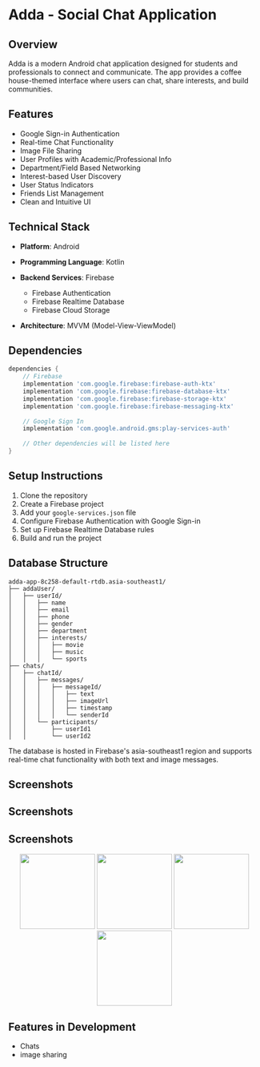 # Adda - Social Chat Application

## Overview
Adda is a modern Android chat application designed for students and professionals to connect and communicate. The app provides a coffee house-themed interface where users can chat, share interests, and build communities.

## Features
- Google Sign-in Authentication
- Real-time Chat Functionality 
- Image File Sharing
- User Profiles with Academic/Professional Info
- Department/Field Based Networking
- Interest-based User Discovery
- User Status Indicators
- Friends List Management
- Clean and Intuitive UI

## Technical Stack
- **Platform**: Android
- **Programming Language**: Kotlin
- **Backend Services**: Firebase
  - Firebase Authentication
  - Firebase Realtime Database
  - Firebase Cloud Storage

- **Architecture**: MVVM (Model-View-ViewModel)

## Dependencies
```gradle
dependencies {
    // Firebase
    implementation 'com.google.firebase:firebase-auth-ktx'
    implementation 'com.google.firebase:firebase-database-ktx'
    implementation 'com.google.firebase:firebase-storage-ktx'
    implementation 'com.google.firebase:firebase-messaging-ktx'
    
    // Google Sign In
    implementation 'com.google.android.gms:play-services-auth'
    
    // Other dependencies will be listed here
}
```

## Setup Instructions
1. Clone the repository
2. Create a Firebase project
3. Add your `google-services.json` file
4. Configure Firebase Authentication with Google Sign-in
5. Set up Firebase Realtime Database rules
6. Build and run the project

## Database Structure
```
adda-app-8c258-default-rtdb.asia-southeast1/
├── addaUser/
│   ├── userId/
│   │   ├── name
│   │   ├── email
│   │   ├── phone
│   │   ├── gender
│   │   ├── department
│   │   ├── interests/
│   │   │   ├── movie
│   │   │   ├── music
│   │   │   └── sports
├── chats/
│   ├── chatId/
│   │   ├── messages/
│   │   │   ├── messageId/
│   │   │   │   ├── text
│   │   │   │   ├── imageUrl
│   │   │   │   ├── timestamp
│   │   │   │   └── senderId
│   │   └── participants/
│   │       ├── userId1
│   │       └── userId2
```

The database is hosted in Firebase's asia-southeast1 region and supports real-time chat functionality with both text and image messages.

## Screenshots

## Screenshots
## Screenshots

<p align="center">
  <img src="https://github.com/user-attachments/assets/db0569a3-b79c-4c3d-af5f-2e81dcfe5609" width="150" />
  <img src="https://github.com/user-attachments/assets/884e0703-52fa-49d6-a2f3-a3baec8a27fc" width="150" />
  <img src="https://github.com/user-attachments/assets/b34097e5-90ca-49f6-9952-18bb0bd07489" width="150" />
  <img src="https://github.com/user-attachments/assets/b33ccdb8-5c9c-45eb-9d59-831633d56719" width="150" />
</p>




## Features in Development
- Chats
- image sharing


